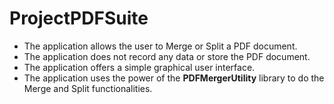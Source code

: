 # ProjectPDFSuite
* The application allows the user to Merge or Split a PDF document. 
* The application does not record any data or store the PDF document.
* The application offers a simple graphical user interface.  
* The application uses the power of the **PDFMergerUtility** library to do the Merge and Split functionalities.
